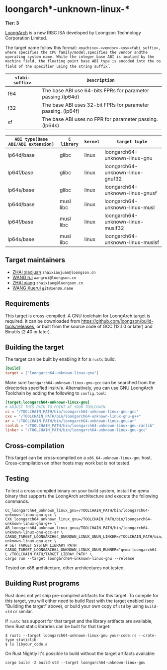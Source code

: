 # loongarch\*-unknown-linux-\*

**Tier: 3**

[LoongArch] is a new RISC ISA developed by Loongson Technology Corporation Limited.

[LoongArch]: https://loongson.github.io/LoongArch-Documentation/README-EN.html

The target name follow this format: `<machine>-<vendor>-<os><fabi_suffix>, where `<machine>` specifies the CPU family/model, `<vendor>` specifies the vendor and `<os>` the operating system name.
While the integer base ABI is implied by the machine field, the floating point base ABI type is encoded into the os field of the specifier using the string suffix `<fabi-suffix>`.

|    `<fabi-suffix>`     |                           `Description`                            |
|------------------------|--------------------------------------------------------------------|
|          f64           | The base ABI use 64-bits FPRs for parameter passing.(lp64d)|
|          f32           | The base ABI uses 32-bit FPRs for parameter passing. (lp64f)|
|          sf            | The base ABI uses no FPR for parameter passing. (lp64s)     |

|`ABI type(Base ABI/ABI extension)`| `C library` | `kernel` |          `target tuple`          |
|----------------------------------|-------------|----------|----------------------------------|
|           lp64d/base             |   glibc     |  linux   | loongarch64-unknown-linux-gnu |
|           lp64f/base             |   glibc     |  linux   | loongarch64-unknown-linux-gnuf32 |
|           lp64s/base             |   glibc     |  linux   | loongarch64-unknown-linux-gnusf  |
|           lp64d/base             |  musl libc  |  linux   | loongarch64-unknown-linux-musl|
|           lp64f/base             |  musl libc  |  linux   | loongarch64-unknown-linux-muslf32|
|           lp64s/base             |  musl libc  |  linux   | loongarch64-unknown-linux-muslsf |

## Target maintainers

- [ZHAI xiaojuan](https://github.com/zhaixiaojuan) `zhaixiaojuan@loongson.cn`
- [WANG rui](https://github.com/heiher) `wangrui@loongson.cn`
- [ZHAI xiang](https://github.com/xiangzhai) `zhaixiang@loongson.cn`
- [WANG Xuerui](https://github.com/xen0n) `git@xen0n.name`

## Requirements

This target is cross-compiled.
A GNU toolchain for LoongArch target is required.  It can be downloaded from https://github.com/loongson/build-tools/releases, or built from the source code of GCC (12.1.0 or later) and Binutils (2.40 or later).

## Building the target

The target can be built by enabling it for a `rustc` build.

```toml
[build]
target = ["loongarch64-unknown-linux-gnu"]
```

Make sure `loongarch64-unknown-linux-gnu-gcc` can be searched from the directories specified in`$PATH`. Alternatively, you can use GNU LoongArch Toolchain by adding the following to `config.toml`:

```toml
[target.loongarch64-unknown-linux-gnu]
# ADJUST THIS PATH TO POINT AT YOUR TOOLCHAIN
cc = "/TOOLCHAIN_PATH/bin/loongarch64-unknown-linux-gnu-gcc"
cxx = "/TOOLCHAIN_PATH/bin/loongarch64-unknown-linux-gnu-g++"
ar = "/TOOLCHAIN_PATH/bin/loongarch64-unknown-linux-gnu-ar"
ranlib = "/TOOLCHAIN_PATH/bin/loongarch64-unknown-linux-gnu-ranlib"
linker = "/TOOLCHAIN_PATH/bin/loongarch64-unknown-linux-gnu-gcc"
```

## Cross-compilation

This target can be cross-compiled on a `x86_64-unknown-linux-gnu` host. Cross-compilation on other hosts may work but is not tested.

## Testing
To test a cross-compiled binary on your build system, install the qemu binary that supports the LoongArch architecture and execute the following commands.
```text
CC_loongarch64_unknown_linux_gnu=/TOOLCHAIN_PATH/bin/loongarch64-unknown-linux-gnu-gcc \
CXX_loongarch64_unknown_linux_gnu=/TOOLCHAIN_PATH/bin/loongarch64-unknown-linux-gnu-g++ \
AR_loongarch64_unknown_linux_gnu=/TOOLCHAIN_PATH/bin/loongarch64-unknown-linux-gnu-gcc-ar \
CARGO_TARGET_LOONGARCH64_UNKNOWN_LINUX_GNUN_LINKER=/TOOLCHAIN_PATH/bin/loongarch64-unknown-linux-gnu-gcc \
# SET TARGET SYSTEM LIBRARY PATH
CARGO_TARGET_LOONGARCH64_UNKNOWN_LINUX_GNUN_RUNNER="qemu-loongarch64 -L /TOOLCHAIN_PATH/TARGET_LIBRAY_PATH" \
cargo run --target loongarch64-unknown-linux-gnu --release
```
Tested on x86 architecture, other architectures not tested.

## Building Rust programs

Rust does not yet ship pre-compiled artifacts for this target. To compile for this target, you will either need to build Rust with the target enabled (see "Building the target" above), or build your own copy of `std` by using `build-std` or similar.

If `rustc` has support for that target and the library artifacts are available, then Rust static libraries can be built for that target:

```shell
$ rustc --target loongarch64-unknown-linux-gnu your-code.rs --crate-type staticlib
$ ls libyour_code.a
```

On Rust Nightly it's possible to build without the target artifacts available:

```text
cargo build -Z build-std --target loongarch64-unknown-linux-gnu
```
